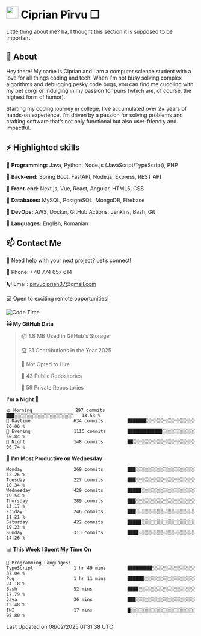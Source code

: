 # <img height="32px" src="https://user-images.githubusercontent.com/74038190/216122041-518ac897-8d92-4c6b-9b3f-ca01dcaf38ee.png"> Ciprian Pîrvu ❐ </h1>

Little thing about me? ha, I thought this section it is supposed to be important.

## 🧐 About

Hey there! My name is Ciprian and I am a computer science student with a love for all things coding and tech. When I'm not busy solving complex algorithms and debugging pesky code bugs, you can find me cuddling with my pet corgi or indulging in my passion for puns (which are, of course, the highest form of humor).

Starting my coding journey in college, I've accumulated over 2+ years of hands-on experience. I’m driven by a passion for solving problems and crafting software that’s not only functional but also user-friendly and impactful.


## ⚡ Highlighted skills

🎯 **Programming:** Java, Python, Node.js (JavaScript/TypeScript), PHP

🎯 **Back-end:** Spring Boot, FastAPI, Node.js, Express, REST API

🎯 **Front-end:** Next.js, Vue, React, Angular, HTML5, CSS

🎯 **Databases:** MySQL, PostgreSQL, MongoDB, Firebase

🎯 **DevOps:** AWS, Docker, GitHub Actions, Jenkins, Bash, Git

🎯 **Languages:** English, Romanian



## 📫 Contact Me

🤝 Need help with your next project? Let’s connect!

📱 Phone: +40 774 657 614

📭 Email: pirvuciprian37@gmail.com


💻 Open to exciting remote opportunities!

<!--START_SECTION:waka-->
![Code Time](http://img.shields.io/badge/Code%20Time-2%2C273%20hrs%203%20mins-blue)

**🐱 My GitHub Data** 

> 📦 1.8 MB Used in GitHub's Storage 
 > 
> 🏆 31 Contributions in the Year 2025
 > 
> 🚫 Not Opted to Hire
 > 
> 📜 43 Public Repositories 
 > 
> 🔑 59 Private Repositories 
 > 
**I'm a Night 🦉** 

```text
🌞 Morning                297 commits         ███░░░░░░░░░░░░░░░░░░░░░░   13.53 % 
🌆 Daytime                634 commits         ███████░░░░░░░░░░░░░░░░░░   28.88 % 
🌃 Evening                1116 commits        █████████████░░░░░░░░░░░░   50.84 % 
🌙 Night                  148 commits         ██░░░░░░░░░░░░░░░░░░░░░░░   06.74 % 
```
📅 **I'm Most Productive on Wednesday** 

```text
Monday                   269 commits         ███░░░░░░░░░░░░░░░░░░░░░░   12.26 % 
Tuesday                  227 commits         ███░░░░░░░░░░░░░░░░░░░░░░   10.34 % 
Wednesday                429 commits         █████░░░░░░░░░░░░░░░░░░░░   19.54 % 
Thursday                 289 commits         ███░░░░░░░░░░░░░░░░░░░░░░   13.17 % 
Friday                   246 commits         ███░░░░░░░░░░░░░░░░░░░░░░   11.21 % 
Saturday                 422 commits         █████░░░░░░░░░░░░░░░░░░░░   19.23 % 
Sunday                   313 commits         ████░░░░░░░░░░░░░░░░░░░░░   14.26 % 
```


📊 **This Week I Spent My Time On** 

```text
💬 Programming Languages: 
TypeScript               1 hr 49 mins        █████████░░░░░░░░░░░░░░░░   37.04 % 
Pug                      1 hr 11 mins        ██████░░░░░░░░░░░░░░░░░░░   24.18 % 
Bash                     52 mins             ████░░░░░░░░░░░░░░░░░░░░░   17.79 % 
Java                     36 mins             ███░░░░░░░░░░░░░░░░░░░░░░   12.48 % 
INI                      17 mins             █░░░░░░░░░░░░░░░░░░░░░░░░   05.80 % 
```


 Last Updated on 08/02/2025 01:31:38 UTC
<!--END_SECTION:waka-->
